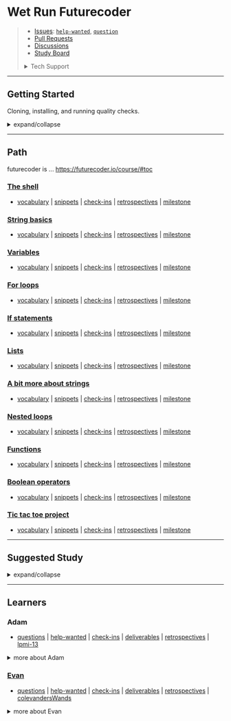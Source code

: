 # Wet Run Futurecoder

> - [Issues](https://github.com/school-as-code-testing/wet-run-futurecoder/issues):
>   [`help-wanted`](https://github.com/school-as-code-testing/wet-run-futurecoder/issues?q=is%3Aopen+label%3Ahelp-wanted),
>   [`question`](https://github.com/school-as-code-testing/wet-run-futurecoder/issues?q=is%3Aopen+label%3Aquestion)
> - [Pull Requests](https://github.com/school-as-code-testing/wet-run-futurecoder/pulls)
> - [Discussions](https://github.com/school-as-code-testing/wet-run-futurecoder/discussions/)
> - [Study Board](https://github.com/school-as-code-testing/wet-run-futurecoder/projects/1)
>
> <details>
> <summary>Tech Support</summary>
>
> [![Rubber Ducky](./.school/assets/rubber-ducky.png)](https://rubberduckdebugging.com/)
>
>  </details>

---

## Getting Started

Cloning, installing, and running quality checks.

<details>
<summary>expand/collapse</summary>
<br>

1. `git clone git@github.com:school-as-code-testing/wet-run-futurecoder.git`
2. `cd wet-run-futurecoder`
3. `npm install`

## Code Quality Checks

- `npm run format`: Makes sure all the code in this repository is well-formatted
  (looks good).
- `npm run lint:ls`: Checks to make sure all folder and file names match the
  repository conventions.
- `npm run lint:md`: Will lint all of the Markdown files in this repository.
- `npm run lint:css`: Will lint all of the CSS files in this repository.
- `npm run validate:html`: Validates all HTML files in your project.
- `npm run spell-check`: Goes through all the files in this repository looking
  for words it doesn't recognize. Just because it says something is a mistake
  doesn't mean it is! It doesn't know every word in the world. You can add new
  correct words to the [./.cspell.json](./.cspell.json) file so they won't cause
  an error.
- `npm run accessibility -- ./path/to/file.html`: Runs an accessibility analysis
  on all HTML files in the given path and writes the report to
  `/accessibility_report`

## Continuous Integration (CI)

When you open a PR to `main`/`master` in your repository, GitHub will
automatically do a linting check on the code in this repository, you can see
this in the[./.github/workflows/lint.yml](./.github/workflows/lint.yml) file.

If the linting fails, you will not be able to merge the PR. You can double check
that your code will pass before pushing by running the code quality scripts
locally.

</details>

---

## Path

futurecoder is ... https://futurecoder.io/course/#toc

### [The shell](https://futurecoder.io/course/#IntroducingTheShell)

- [vocabulary](https://github.com/school-as-code-testing/wet-run-futurecoder/projects/1?card_filter_query=milestone%3Athe-shell+label%3Avocabulary)
  |
  [snippets](https://github.com/school-as-code-testing/wet-run-futurecoder/projects/1?card_filter_query=milestone%3Athe-shell+label%3Asnippet)
  |
  [check-ins](https://github.com/school-as-code-testing/wet-run-futurecoder/issues/?q=milestone%3Athe-shell+label%3Acheck-in)
  |
  [retrospectives](https://github.com/school-as-code-testing/wet-run-futurecoder/issues/?q=milestone%3Athe-shell+label%3Aretrospective)
  | [milestone](https://github.com/lab-antwerp-1/home/milestone/0)

### [String basics](https://futurecoder.io/course/#IntroducingStrings)

- [vocabulary](https://github.com/school-as-code-testing/wet-run-futurecoder/projects/1?card_filter_query=milestone%3Astring-basics+label%3Avocabulary)
  |
  [snippets](https://github.com/school-as-code-testing/wet-run-futurecoder/projects/1?card_filter_query=milestone%3Astring-basics+label%3Asnippet)
  |
  [check-ins](https://github.com/school-as-code-testing/wet-run-futurecoder/issues/?q=milestone%3Astring-basics+label%3Acheck-in)
  |
  [retrospectives](https://github.com/school-as-code-testing/wet-run-futurecoder/issues/?q=milestone%3Astring-basics+label%3Aretrospective)
  | [milestone](https://github.com/lab-antwerp-1/home/milestone/0)

### [Variables](https://futurecoder.io/course/#IntroducingVariables)

- [vocabulary](https://github.com/school-as-code-testing/wet-run-futurecoder/projects/1?card_filter_query=milestone%3Avariables+label%3Avocabulary)
  |
  [snippets](https://github.com/school-as-code-testing/wet-run-futurecoder/projects/1?card_filter_query=milestone%3Avariables+label%3Asnippet)
  |
  [check-ins](https://github.com/school-as-code-testing/wet-run-futurecoder/issues/?q=milestone%3Avariables+label%3Acheck-in)
  |
  [retrospectives](https://github.com/school-as-code-testing/wet-run-futurecoder/issues/?q=milestone%3Avariables+label%3Aretrospective)
  | [milestone](https://github.com/lab-antwerp-1/home/milestone/0)

### [For loops](https://futurecoder.io/course/#IntroducingForLoops)

- [vocabulary](https://github.com/school-as-code-testing/wet-run-futurecoder/projects/1?card_filter_query=milestone%3Afor-loops+label%3Avocabulary)
  |
  [snippets](https://github.com/school-as-code-testing/wet-run-futurecoder/projects/1?card_filter_query=milestone%3Afor-loops+label%3Asnippet)
  |
  [check-ins](https://github.com/school-as-code-testing/wet-run-futurecoder/issues/?q=milestone%3Afor-loops+label%3Acheck-in)
  |
  [retrospectives](https://github.com/school-as-code-testing/wet-run-futurecoder/issues/?q=milestone%3Afor-loops+label%3Aretrospective)
  | [milestone](https://github.com/lab-antwerp-1/home/milestone/0)

### [If statements](https://futurecoder.io/course/#IntroducingIfStatements)

- [vocabulary](https://github.com/school-as-code-testing/wet-run-futurecoder/projects/1?card_filter_query=milestone%3Aif-statements+label%3Avocabulary)
  |
  [snippets](https://github.com/school-as-code-testing/wet-run-futurecoder/projects/1?card_filter_query=milestone%3Aif-statements+label%3Asnippet)
  |
  [check-ins](https://github.com/school-as-code-testing/wet-run-futurecoder/issues/?q=milestone%3Aif-statements+label%3Acheck-in)
  |
  [retrospectives](https://github.com/school-as-code-testing/wet-run-futurecoder/issues/?q=milestone%3Aif-statements+label%3Aretrospective)
  | [milestone](https://github.com/lab-antwerp-1/home/milestone/0)

### [Lists](https://futurecoder.io/course/#IntroducingLists)

- [vocabulary](https://github.com/school-as-code-testing/wet-run-futurecoder/projects/1?card_filter_query=milestone%3Alists+label%3Avocabulary)
  |
  [snippets](https://github.com/school-as-code-testing/wet-run-futurecoder/projects/1?card_filter_query=milestone%3Alists+label%3Asnippet)
  |
  [check-ins](https://github.com/school-as-code-testing/wet-run-futurecoder/issues/?q=milestone%3Alists+label%3Acheck-in)
  |
  [retrospectives](https://github.com/school-as-code-testing/wet-run-futurecoder/issues/?q=milestone%3Alists+label%3Aretrospective)
  | [milestone](https://github.com/lab-antwerp-1/home/milestone/0)

### [A bit more about strings](https://futurecoder.io/course/#SingleAndDoubleQuotesInStrings)

- [vocabulary](https://github.com/school-as-code-testing/wet-run-futurecoder/projects/1?card_filter_query=milestone%3Aa-bit-more-about-strings+label%3Avocabulary)
  |
  [snippets](https://github.com/school-as-code-testing/wet-run-futurecoder/projects/1?card_filter_query=milestone%3Aa-bit-more-about-strings+label%3Asnippet)
  |
  [check-ins](https://github.com/school-as-code-testing/wet-run-futurecoder/issues/?q=milestone%3Aa-bit-more-about-strings+label%3Acheck-in)
  |
  [retrospectives](https://github.com/school-as-code-testing/wet-run-futurecoder/issues/?q=milestone%3Aa-bit-more-about-strings+label%3Aretrospective)
  | [milestone](https://github.com/lab-antwerp-1/home/milestone/0)

### [Nested loops](https://futurecoder.io/course/#IntroducingNestedLoops)

- [vocabulary](https://github.com/school-as-code-testing/wet-run-futurecoder/projects/1?card_filter_query=milestone%3Anested-loops+label%3Avocabulary)
  |
  [snippets](https://github.com/school-as-code-testing/wet-run-futurecoder/projects/1?card_filter_query=milestone%3Anested-loops+label%3Asnippet)
  |
  [check-ins](https://github.com/school-as-code-testing/wet-run-futurecoder/issues/?q=milestone%3Anested-loops+label%3Acheck-in)
  |
  [retrospectives](https://github.com/school-as-code-testing/wet-run-futurecoder/issues/?q=milestone%3Anested-loops+label%3Aretrospective)
  | [milestone](https://github.com/lab-antwerp-1/home/milestone/0)

### [Functions](https://futurecoder.io/course/#DefiningFunctions)

- [vocabulary](https://github.com/school-as-code-testing/wet-run-futurecoder/projects/1?card_filter_query=milestone%3Afunctions+label%3Avocabulary)
  |
  [snippets](https://github.com/school-as-code-testing/wet-run-futurecoder/projects/1?card_filter_query=milestone%3Afunctions+label%3Asnippet)
  |
  [check-ins](https://github.com/school-as-code-testing/wet-run-futurecoder/issues/?q=milestone%3Afunctions+label%3Acheck-in)
  |
  [retrospectives](https://github.com/school-as-code-testing/wet-run-futurecoder/issues/?q=milestone%3Afunctions+label%3Aretrospective)
  | [milestone](https://github.com/lab-antwerp-1/home/milestone/0)

### [Boolean operators](https://futurecoder.io/course/#IntroducingOr)

- [vocabulary](https://github.com/school-as-code-testing/wet-run-futurecoder/projects/1?card_filter_query=milestone%3Aboolean-operators+label%3Avocabulary)
  |
  [snippets](https://github.com/school-as-code-testing/wet-run-futurecoder/projects/1?card_filter_query=milestone%3Aboolean-operators+label%3Asnippet)
  |
  [check-ins](https://github.com/school-as-code-testing/wet-run-futurecoder/issues/?q=milestone%3Aboolean-operators+label%3Acheck-in)
  |
  [retrospectives](https://github.com/school-as-code-testing/wet-run-futurecoder/issues/?q=milestone%3Aboolean-operators+label%3Aretrospective)
  | [milestone](https://github.com/lab-antwerp-1/home/milestone/0)

### [Tic tac toe project](https://futurecoder.io/course/#IntroducingTicTacToe)

- [vocabulary](https://github.com/school-as-code-testing/wet-run-futurecoder/projects/1?card_filter_query=milestone%3Atic-tac-toe-project+label%3Avocabulary)
  |
  [snippets](https://github.com/school-as-code-testing/wet-run-futurecoder/projects/1?card_filter_query=milestone%3Atic-tac-toe-project+label%3Asnippet)
  |
  [check-ins](https://github.com/school-as-code-testing/wet-run-futurecoder/issues/?q=milestone%3Atic-tac-toe-project+label%3Acheck-in)
  |
  [retrospectives](https://github.com/school-as-code-testing/wet-run-futurecoder/issues/?q=milestone%3Atic-tac-toe-project+label%3Aretrospective)
  | [milestone](https://github.com/lab-antwerp-1/home/milestone/0)

---

## Suggested Study

<details>
<summary>expand/collapse</summary>
<br />

- [python cheat sheet](http://sixthresearcher.com/wp-content/uploads/2016/12/Python3_reference_cheat_sheet.pdf)

</details>

---

## Learners

<h3 id="lpmi-13">Adam</h3>

- [questions](https://github.com/school-as-code-testing/wet-run-futurecoder/issues/?q=author%3Alpmi-13+label%3Aquestion)
  |
  [help-wanted](https://github.com/school-as-code-testing/wet-run-futurecoder/issues/?q=author%3Alpmi-13+label%3Ahelp-wanted)
  |
  [check-ins](https://github.com/school-as-code-testing/wet-run-futurecoder/issues/?q=author%3Alpmi-13+label%3Acheck-in)
  |
  [deliverables](https://github.com/school-as-code-testing/wet-run-futurecoder/projects/1?card_filter_query=autho%3AAdam+label%3Adeliverable)
  |
  [retrospectives](https://github.com/school-as-code-testing/wet-run-futurecoder/issues/?q=author%3Alpmi-13+label%3Aretrospective)
  | [lpmi-13](https://github.com/lpmi-13)

<details>
<summary>more about Adam</summary>
<br>

![lpmi-13 avatar](./.school/assets/avatars/lpmi-13.jpeg)

![lpmi-13 github activity](https://ghchart.rshah.org/lpmi-13)

![lpmi-13 github stats](https://github-readme-stats.vercel.app/api?username=lpmi-13&show_icons=true&theme=default&hide_title=true&hide_rank=true)

</details>

<h3 id="colevandersWands"><a href="https://colevandersWands.github.io">Evan</a></h3>

- [questions](https://github.com/school-as-code-testing/wet-run-futurecoder/issues/?q=author%3AcolevandersWands+label%3Aquestion)
  |
  [help-wanted](https://github.com/school-as-code-testing/wet-run-futurecoder/issues/?q=author%3AcolevandersWands+label%3Ahelp-wanted)
  |
  [check-ins](https://github.com/school-as-code-testing/wet-run-futurecoder/issues/?q=author%3AcolevandersWands+label%3Acheck-in)
  |
  [deliverables](https://github.com/school-as-code-testing/wet-run-futurecoder/projects/1?card_filter_query=autho%3AEvan+label%3Adeliverable)
  |
  [retrospectives](https://github.com/school-as-code-testing/wet-run-futurecoder/issues/?q=author%3AcolevandersWands+label%3Aretrospective)
  | [colevandersWands](https://github.com/colevandersWands)

<details>
<summary>more about Evan</summary>
<br>

![colevandersWands avatar](./.school/assets/avatars/colevandersWands.jpeg)

![colevandersWands github activity](https://ghchart.rshah.org/colevandersWands)

![colevandersWands github stats](https://github-readme-stats.vercel.app/api?username=colevandersWands&show_icons=true&theme=default&hide_title=true&hide_rank=true)

</details>
